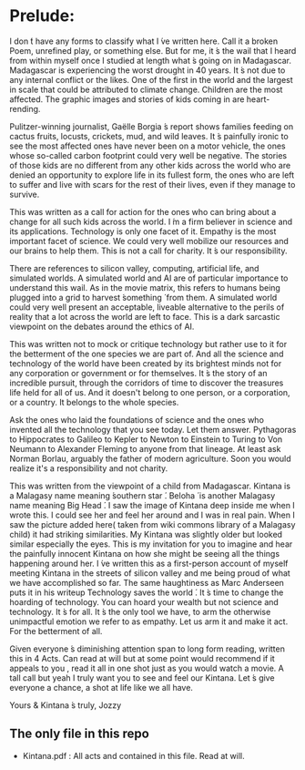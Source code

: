 # Prelude:

I don ́t have any forms to classify what I ́ve written here. Call it a broken Poem, unrefined play, or something else. But for me, it ́s the wail
that I heard from within myself once I studied at length what ́s going on in Madagascar. Madagascar is experiencing the worst drought in 40 years. It ́s not due to any internal conflict or the likes. One of the first in the world and the largest in scale that could be attributed to climate change. Children are the most affected. The graphic images and stories of kids coming in are heart-rending.

Pulitzer-winning journalist, Gaëlle Borgia ́s report shows families feeding on cactus fruits, locusts, crickets, mud, and wild leaves. It ́s painfully ironic to see the most affected ones have never been on a motor vehicle, the ones whose so-called carbon footprint could very well be negative.
The stories of those kids are no different from any other kids across the world who are denied an opportunity to explore life in its fullest form, the ones who are left to suffer and live with scars for the rest of their lives, even if they manage to survive.

This was written as a call for action for the ones who can bring about a change for all such kids across the world. I ́m a firm believer in science and its applications. Technology is only one facet of it. Empathy is the most important facet of science. We could very well
mobilize our resources and our brains to help them. This is not a call for charity. It ́s our responsibility.

There are references to silicon valley, computing, artificial life, and simulated worlds. A simulated world and AI are of particular importance to understand this wail. As in the movie matrix, this refers to humans being plugged into a grid to harvest  ́something ́ from them. A simulated world could very well present an acceptable, liveable alternative to the perils of reality that a lot across the world are left to face. This is a dark sarcastic viewpoint on the debates around the ethics of AI.

This was written not to mock or critique technology but rather use to it for the betterment of the one species we are part of. And all the science and technology of the world have been created by its brightest minds not for any corporation or government or for themselves. It ́s the story of an incredible pursuit, through the corridors of time to discover the treasures life held for all of us. And it doesn't belong to one person, or a corporation, or a country. It belongs to the whole species.

Ask the ones who laid the foundations of science and the ones who invented all the technology that you see today. Let them answer. Pythagoras to Hippocrates to Galileo to Kepler to Newton to Einstein to Turing to Von Neumann to Alexander Fleming to anyone from that lineage. At least
ask Norman Borlau, arguably the father of modern agriculture. Soon you would realize it's a responsibility and not charity.

This was written from the viewpoint of a child from Madagascar. Kintana is a Malagasy name meaning  ́southern star ́.  ́Beloha ́ is another Malagasy name meaning  ́Big Head ́. I saw the image of Kintana deep inside me when I wrote this. I could see her and feel her around and I was in real pain. When I saw the picture added here( taken from wiki commons library of a Malagasy child) it had striking similarities. My Kintana was slightly older but looked similar especially the eyes.
This is my invitation for you to imagine and hear the painfully innocent Kintana on how she might be seeing all the things happening around her. I ́ve written this as a first-person account of myself meeting Kintana in the streets of silicon valley and me being proud of what we have accomplished so far. The same haughtiness as Marc Anderseen puts it in his writeup  ́Technology saves the world ́. It ́s time to change the hoarding of technology. You can hoard your wealth but not science and technology. It ́s for all. It ́s the only tool we have, to arm the otherwise unimpactful emotion we refer to as empathy. Let us arm it and make it act. For the betterment of all.

Given everyone ́s diminishing attention span to long form reading, written this in 4 Acts. Can read at will but at some point would recommend if it appeals to you , read it all in one shot just as you would watch a movie. A tall call but yeah I truly want you to see and feel our Kintana.
Let ́s give everyone a chance, a shot at life like we all have.

Yours & Kintana ́s truly, 
Jozzy

  
## The only file in this repo

- Kintana.pdf : All acts and contained in this file. Read at will. 
 
